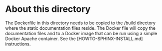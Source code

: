 # About this directory

The Dockerfile in this directory needs to be copied to the /build directory where the static documentation files reside. The Docker file will copy the documentation files and to a Docker image that can be run using a simple Docker Apache container. See the [HOWTO-SPHINX-INSTALL.md] instructions.